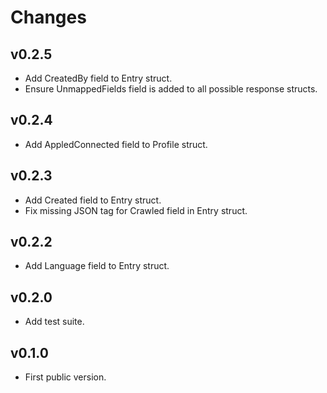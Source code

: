 # Changes

## v0.2.5

- Add CreatedBy field to Entry struct.
- Ensure UnmappedFields field is added to all possible response structs.

## v0.2.4

- Add AppledConnected field to Profile struct.

## v0.2.3

- Add Created field to Entry struct.
- Fix missing JSON tag for Crawled field in Entry struct.

## v0.2.2

- Add Language field to Entry struct.

## v0.2.0

- Add test suite.

## v0.1.0

- First public version.